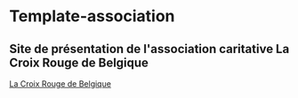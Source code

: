 # Template-association


## Site de présentation de l'association caritative La Croix Rouge de Belgique ##


[La Croix Rouge de Belgique](https://adamzaev.github.io/Croixrouge.github.io/)

